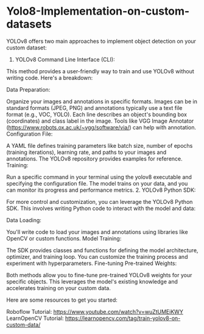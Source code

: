 # Yolo8-Implementation-on-custom-datasets

YOLOv8 offers two main approaches to implement object detection on your custom dataset:

1. YOLOv8 Command Line Interface (CLI):

This method provides a user-friendly way to train and use YOLOv8 without writing code. Here's a breakdown:

Data Preparation:

Organize your images and annotations in specific formats. Images can be in standard formats (JPEG, PNG) and annotations typically use a text file format (e.g., VOC, YOLO). Each line describes an object's bounding box (coordinates) and class label in the image.
Tools like VGG Image Annotator (https://www.robots.ox.ac.uk/~vgg/software/via/) can help with annotation.
Configuration File:

A YAML file defines training parameters like batch size, number of epochs (training iterations), learning rate, and paths to your images and annotations.
The YOLOv8 repository provides examples for reference.
Training:

Run a specific command in your terminal using the yolov8 executable and specifying the configuration file.
The model trains on your data, and you can monitor its progress and performance metrics.
2. YOLOv8 Python SDK:

For more control and customization, you can leverage the YOLOv8 Python SDK. This involves writing Python code to interact with the model and data:

Data Loading:

You'll write code to load your images and annotations using libraries like OpenCV or custom functions.
Model Training:

The SDK provides classes and functions for defining the model architecture, optimizer, and training loop.
You can customize the training process and experiment with hyperparameters.
Fine-tuning Pre-trained Weights:

Both methods allow you to fine-tune pre-trained YOLOv8 weights for your specific objects. This leverages the model's existing knowledge and accelerates training on your custom data.

Here are some resources to get you started:

Roboflow Tutorial: https://www.youtube.com/watch?v=wuZtUMEiKWY
LearnOpenCV Tutorial: https://learnopencv.com/tag/train-yolov8-on-custom-data/

